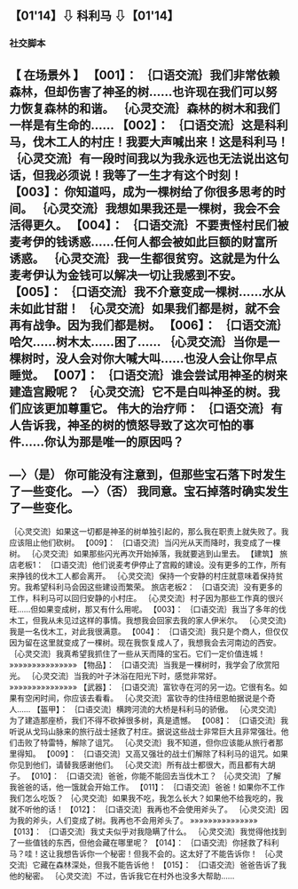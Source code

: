 ## 【01'14】⇩ 科利马 ⇩【01'14】
### 社交脚本 
【 在场景外 】
【001】： ｛口语交流｝我们非常依赖森林，但却伤害了神圣的树……也许现在我们可以努力恢复森林的和谐。
｛心灵交流｝森林的树木和我们一样是有生命的……
【002】： ｛口语交流｝这是科利马，伐木工人的村庄！我要大声喊出来！这是科利马！
｛心灵交流｝有一段时间我以为我永远也无法说出这句话，但我必须说！我等了一生才有这个时刻！
【003】： 你知道吗，成为一棵树给了你很多思考的时间。
｛心灵交流｝我想如果我还是一棵树，我会不会活得更久。
【004】： ｛口语交流｝不要责怪村民们被麦考伊的钱诱惑……任何人都会被如此巨额的财富所诱惑。
｛心灵交流｝我一生都很贫穷。这就是为什么麦考伊认为金钱可以解决一切让我感到不安。
【005】： ｛口语交流｝我不介意变成一棵树……水从未如此甘甜！
｛心灵交流｝如果我们都是树，就不会再有战争。因为我们都是树。
【006】： ｛口语交流｝哈欠……树木太……困了……
｛心灵交流｝当你是一棵树时，没人会对你大喊大叫……也没人会让你早点睡觉。
【007】： ｛口语交流｝谁会尝试用神圣的树来建造宫殿呢？
｛心灵交流｝它不是白叫神圣的树。我们应该更加尊重它。
伟大的治疗师： ｛口语交流｝有人告诉我，神圣的树的愤怒导致了这次可怕的事件……你认为那是唯一的原因吗？
--------------------------------------------
—〉（是）
你可能没有注意到，但那些宝石落下时发生了一些变化。
—〉（否）
我同意。宝石掉落时确实发生了一些变化。
--------------------------------------------
｛心灵交流｝如果这一切都是神圣的树单独引起的，那么我在职责上就失败了。我应该阻止他们砍树。
【009】： ｛口语交流｝当闪光从天而降时，我变成了一棵树。
｛心灵交流｝如果那些闪光再次开始掉落，我就要逃到山里去。
【建筑】
旅店老板1： ｛口语交流｝他们说麦考伊停止了宫殿的建设。没有更多的工作，所有来挣钱的伐木工人都会离开。
｛心灵交流｝保持一个安静的村庄就意味着保持贫穷。我希望科利马会因这些建设而繁荣。
旅店老板2： ｛口语交流｝没有更多的工作，科利马可以回归安静的小村庄。
｛心灵交流｝村子因为那些工作真的很兴旺……但如果变成树，那又有什么用呢。
【003】： ｛口语交流｝我当了多年的伐木工，但我从未见过这样的事情。我想我会回家去我的家人伊米尔。
｛心灵交流｝我是一名伐木工，对此我很满意。
【004】： ｛口语交流｝我只是个商人，但仅仅因为留在这里就变成了一棵树。现在我恢复成人了，我想我会去河南边的西安。
｛心灵交流｝我真希望我抓住了一些从天而降的宝石。它们一定价值连城！
»»»»»»»»»»»»»»»
【物品】： ｛口语交流｝当我是一棵树时，我学会了欣赏阳光。
｛心灵交流｝当我的叶子沐浴在阳光下时，感觉非常好。
»»»»»»»»»»»»»»»
【武器】： ｛口语交流｝富钦寺在河的另一边。它很有名。如果有空闲时间，你应该去看看。
｛心灵交流｝富钦寺的住持纽恩帕据说是个奇人……
【盔甲】： ｛口语交流｝横跨河流的大桥是科利马的骄傲。
｛心灵交流｝为了建造那座桥，我们不得不砍掉很多树，真是遗憾。
【008】： ｛口语交流｝我听说从戈玛山脉来的旅行战士拯救了村庄。据说这些战士非常巨大且非常强壮。他们击败了特雷特，解除了诅咒。
｛心灵交流｝我不知道，但你应该能从旅行者那里得知。
【009】： ｛口语交流｝又高又强壮的战士们解除了科利马的诅咒。如果你见到他们，请替我感谢他们。
｛心灵交流｝所有战士都很大，而且都有大胡子。
【010】： ｛口语交流｝爸爸，你能不能回去当伐木工？
｛心灵交流｝了解我爸爸的话，他一饿就会开始工作。
【011】： ｛口语交流｝爸爸！如果你不工作我们怎么吃饭？
｛心灵交流｝如果我不吃，我怎么长大？如果他不给我吃的，我就不听他的话！
【012】： ｛口语交流｝我再也不会使用斧头了。
｛心灵交流｝因为我的斧头，人们变成了树。我再也不会用斧头了。
»»»»»»»»»»»»»»»
【013】： ｛口语交流｝我丈夫似乎对我隐瞒了什么。
｛心灵交流｝我觉得他找到了一些值钱的东西，但他会藏在哪里呢？
【014】： ｛口语交流｝你拯救了科利马？哇！这让我想告诉你一个秘密！但我不会的。这太好了不能告诉你！
｛心灵交流｝它藏在森林深处，但我不能告诉他！
【015】： ｛口语交流｝爸爸告诉了我他的秘密。
｛心灵交流｝不过，告诉我它在村外也没多大帮助……